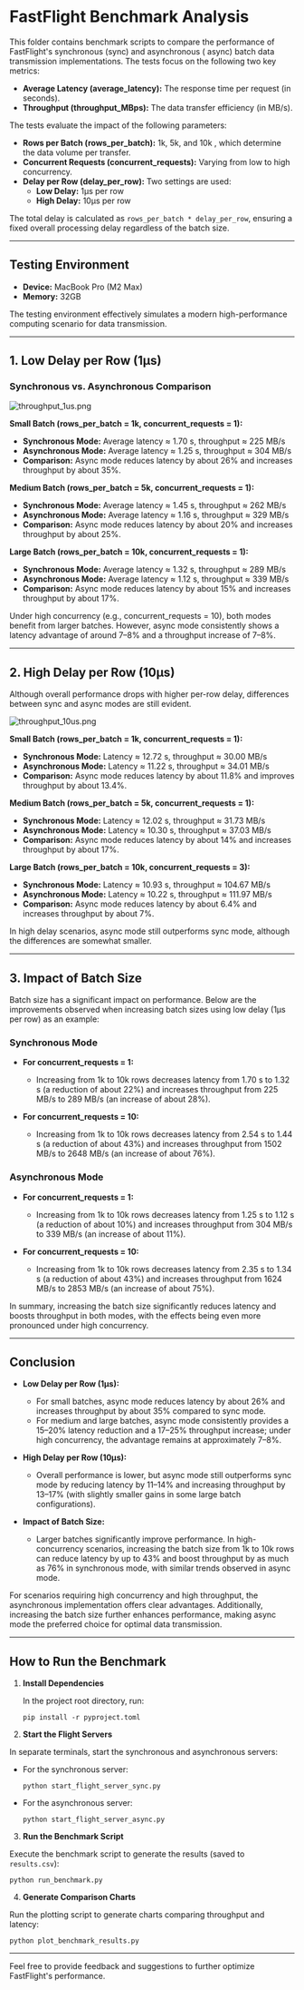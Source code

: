 # FastFlight Benchmark Analysis

This folder contains benchmark scripts to compare the performance of FastFlight's synchronous (sync) and asynchronous (
async) batch data transmission implementations. The tests focus on the following two key metrics:

- **Average Latency (average_latency):** The response time per request (in seconds).
- **Throughput (throughput_MBps):** The data transfer efficiency (in MB/s).

The tests evaluate the impact of the following parameters:

- **Rows per Batch (rows_per_batch):** 1k, 5k, and 10k , which determine the data volume per transfer.
- **Concurrent Requests (concurrent_requests):** Varying from low to high concurrency.
- **Delay per Row (delay_per_row):** Two settings are used:
    - **Low Delay:** 1µs per row
    - **High Delay:** 10µs per row

The total delay is calculated as `rows_per_batch * delay_per_row`, ensuring a fixed overall processing delay regardless
of the batch size.

---

## Testing Environment

- **Device:** MacBook Pro (M2 Max)
- **Memory:** 32GB

The testing environment effectively simulates a modern high-performance computing scenario for data transmission.

---

## 1. Low Delay per Row (1µs)

### Synchronous vs. Asynchronous Comparison

![throughput_1us.png](throughput_1us.png)

**Small Batch (rows_per_batch = 1k, concurrent_requests = 1):**

- **Synchronous Mode:** Average latency ≈ 1.70 s, throughput ≈ 225 MB/s
- **Asynchronous Mode:** Average latency ≈ 1.25 s, throughput ≈ 304 MB/s
- **Comparison:** Async mode reduces latency by about 26% and increases throughput by about 35%.

**Medium Batch (rows_per_batch = 5k, concurrent_requests = 1):**

- **Synchronous Mode:** Average latency ≈ 1.45 s, throughput ≈ 262 MB/s
- **Asynchronous Mode:** Average latency ≈ 1.16 s, throughput ≈ 329 MB/s
- **Comparison:** Async mode reduces latency by about 20% and increases throughput by about 25%.

**Large Batch (rows_per_batch = 10k, concurrent_requests = 1):**

- **Synchronous Mode:** Average latency ≈ 1.32 s, throughput ≈ 289 MB/s
- **Asynchronous Mode:** Average latency ≈ 1.12 s, throughput ≈ 339 MB/s
- **Comparison:** Async mode reduces latency by about 15% and increases throughput by about 17%.

Under high concurrency (e.g., concurrent_requests = 10), both modes benefit from larger batches. However, async mode
consistently shows a latency advantage of around 7–8% and a throughput increase of 7–8%.

---

## 2. High Delay per Row (10µs)

Although overall performance drops with higher per-row delay, differences between sync and async modes are still
evident.

![throughput_10us.png](throughput_10us.png)

**Small Batch (rows_per_batch = 1k, concurrent_requests = 1):**

- **Synchronous Mode:** Latency ≈ 12.72 s, throughput ≈ 30.00 MB/s
- **Asynchronous Mode:** Latency ≈ 11.22 s, throughput ≈ 34.01 MB/s
- **Comparison:** Async mode reduces latency by about 11.8% and improves throughput by about 13.4%.

**Medium Batch (rows_per_batch = 5k, concurrent_requests = 1):**

- **Synchronous Mode:** Latency ≈ 12.02 s, throughput ≈ 31.73 MB/s
- **Asynchronous Mode:** Latency ≈ 10.30 s, throughput ≈ 37.03 MB/s
- **Comparison:** Async mode reduces latency by about 14% and increases throughput by about 17%.

**Large Batch (rows_per_batch = 10k, concurrent_requests = 3):**

- **Synchronous Mode:** Latency ≈ 10.93 s, throughput ≈ 104.67 MB/s
- **Asynchronous Mode:** Latency ≈ 10.22 s, throughput ≈ 111.97 MB/s
- **Comparison:** Async mode reduces latency by about 6.4% and increases throughput by about 7%.

In high delay scenarios, async mode still outperforms sync mode, although the differences are somewhat smaller.

---

## 3. Impact of Batch Size

Batch size has a significant impact on performance. Below are the improvements observed when increasing batch sizes
using low delay (1µs per row) as an example:

### Synchronous Mode

- **For concurrent_requests = 1:**
    - Increasing from 1k to 10k rows decreases latency from 1.70 s to 1.32 s (a reduction of about 22%) and
      increases throughput from 225 MB/s to 289 MB/s (an increase of about 28%).

- **For concurrent_requests = 10:**
    - Increasing from 1k to 10k rows decreases latency from 2.54 s to 1.44 s (a reduction of about 43%) and
      increases throughput from 1502 MB/s to 2648 MB/s (an increase of about 76%).

### Asynchronous Mode

- **For concurrent_requests = 1:**
    - Increasing from 1k to 10k rows decreases latency from 1.25 s to 1.12 s (a reduction of about 10%) and
      increases throughput from 304 MB/s to 339 MB/s (an increase of about 11%).

- **For concurrent_requests = 10:**
    - Increasing from 1k to 10k rows decreases latency from 2.35 s to 1.34 s (a reduction of about 43%) and
      increases throughput from 1624 MB/s to 2853 MB/s (an increase of about 75%).

In summary, increasing the batch size significantly reduces latency and boosts throughput in both modes, with the
effects being even more pronounced under high concurrency.

---

## Conclusion

- **Low Delay per Row (1µs):**
    - For small batches, async mode reduces latency by about 26% and increases throughput by about 35% compared to sync
      mode.
    - For medium and large batches, async mode consistently provides a 15–20% latency reduction and a 17–25% throughput
      increase; under high concurrency, the advantage remains at approximately 7–8%.

- **High Delay per Row (10µs):**
    - Overall performance is lower, but async mode still outperforms sync mode by reducing latency by 11–14% and
      increasing throughput by 13–17% (with slightly smaller gains in some large batch configurations).

- **Impact of Batch Size:**
    - Larger batches significantly improve performance. In high-concurrency scenarios, increasing the batch size from
      1k to 10k rows can reduce latency by up to 43% and boost throughput by as much as 76% in synchronous mode,
      with similar trends observed in async mode.

For scenarios requiring high concurrency and high throughput, the asynchronous implementation offers clear advantages.
Additionally, increasing the batch size further enhances performance, making async mode the preferred choice for optimal
data transmission.

---

## How to Run the Benchmark

1. **Install Dependencies**

   In the project root directory, run:
   ```
   pip install -r pyproject.toml
   ```

2. **Start the Flight Servers**

In separate terminals, start the synchronous and asynchronous servers:

- For the synchronous server:
  ```
  python start_flight_server_sync.py
  ```
- For the asynchronous server:
  ```
  python start_flight_server_async.py
  ```

3. **Run the Benchmark Script**

Execute the benchmark script to generate the results (saved to `results.csv`):

  ```
  python run_benchmark.py
  ```

4. **Generate Comparison Charts**

Run the plotting script to generate charts comparing throughput and latency:

   ```
   python plot_benchmark_results.py
   ```

---

Feel free to provide feedback and suggestions to further optimize FastFlight's performance.
